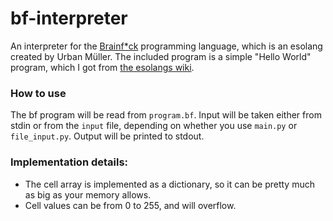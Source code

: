 # bf-interpreter
An interpreter for the [Brainf*ck](https://en.wikipedia.org/wiki/Brainfuck) programming language, which is an esolang created by Urban Müller. The included program is a simple "Hello World" program, which I got from [the esolangs wiki](https://esolangs.org/wiki/Brainfuck). 

### How to use
The bf program will be read from `program.bf`. Input will be taken either from stdin or from the `input` file, depending on whether you use `main.py` or `file_input.py`. Output will be printed to stdout. 

### Implementation details:
- The cell array is implemented as a dictionary, so it can be pretty much as big as your memory allows. 
- Cell values can be from 0 to 255, and will overflow.
